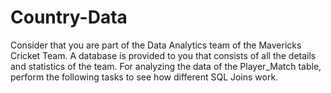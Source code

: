 # Country-Data
Consider that you are part of the Data Analytics team of the Mavericks Cricket Team. A database is provided to you that consists of all the details and statistics of the team. For analyzing the data of the Player_Match table, perform the following tasks to see how different SQL Joins work.
